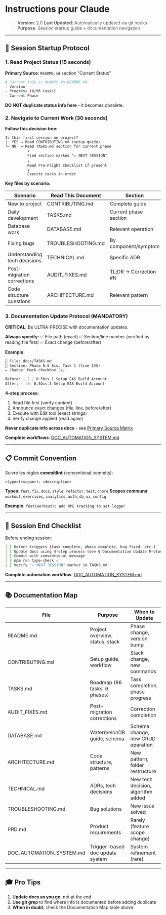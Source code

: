 # Instructions pour Claude

> **Version**: 2.0
> **Last Updated**: Automatically updated via git hooks
> **Purpose**: Session startup guide + documentation navigation

---

## 🎯 Session Startup Protocol

### 1. Read Project Status (15 seconds)

**Primary Source**: `README.md` section "Current Status"

```bash
# Current info is ALWAYS in README.md:
- Version
- Progress (X/96 tasks)
- Current Phase
```

**DO NOT duplicate status info here** - it becomes obsolete.

### 2. Navigate to Current Work (30 seconds)

**Follow this decision tree:**

```
Is this first session on project?
├─ YES → Read CONTRIBUTING.md (setup guide)
└─ NO  → Read TASKS.md section for current phase
          ↓
          Find section marked "⭐ NEXT SESSION"
          ↓
          Read Pre-Flight Checklist if present
          ↓
          Execute tasks in order
```

**Key files by scenario:**

| Scenario                     | Read This Document | Section               |
| ---------------------------- | ------------------ | --------------------- |
| New to project               | CONTRIBUTING.md    | Complete guide        |
| Daily development            | TASKS.md           | Current phase section |
| Database work                | DATABASE.md        | Relevant operation    |
| Fixing bugs                  | TROUBLESHOOTING.md | By component/symptom  |
| Understanding tech decisions | TECHNICAL.md       | Specific ADR          |
| Post-migration corrections   | AUDIT_FIXES.md     | TL;DR → Correction #N |
| Code structure questions     | ARCHITECTURE.md    | Relevant pattern      |

### 3. Documentation Update Protocol (MANDATORY)

**CRITICAL**: Be ULTRA-PRECISE with documentation updates.

**Always specify:**
✅ File path (exact)
✅ Section/line number (verified by reading file first)
✅ Exact change (before/after)

**Example:**

```markdown
📄 File: docs/TASKS.md
📍 Section: Phase 0.5 Bis, Task 1 (line 195)
✏️ Change: Mark checkbox [x]

Before: - [ ] 0.5bis.1 Setup EAS Build Account
After: - [x] 0.5bis.1 Setup EAS Build Account
```

**4-step process:**

1. Read file first (verify content)
2. Announce exact changes (file, line, before/after)
3. Execute with Edit tool (exact strings)
4. Verify change applied (read again)

**Never duplicate info across docs** - see [Primary Source Matrix](DOC_AUTOMATION_SYSTEM.md#primary-source-matrix)

**Complete workflows**: [DOC_AUTOMATION_SYSTEM.md](DOC_AUTOMATION_SYSTEM.md)

---

## 📋 Commit Convention

Suivre les règles **commitlint** (conventional commits):

```
<type>(<scope>): <description>
```

**Types**: `feat`, `fix`, `docs`, `style`, `refactor`, `test`, `chore`
**Scopes communs**: `workout`, `exercises`, `analytics`, `auth`, `db`, `ui`, `config`

**Exemple**: `feat(workout): add RPE tracking to set logger`

---

## 🔄 Session End Checklist

Before ending session:

```bash
[ ] Detect triggers (task complete, phase complete, bug fixed, etc.)
[ ] Update docs using 4-step process (see § Documentation Update Protocol)
[ ] Commit with conventional message
[ ] npm run type-check ✅
[ ] Verify "⭐ NEXT SESSION" marker in TASKS.md
```

**Complete automation workflow**: [DOC_AUTOMATION_SYSTEM.md](DOC_AUTOMATION_SYSTEM.md)

---

## 📚 Documentation Map

| File                     | Purpose                         | When to Update                     |
| ------------------------ | ------------------------------- | ---------------------------------- |
| README.md                | Project overview, status, stack | Phase change, version bump         |
| CONTRIBUTING.md          | Setup guide, workflow           | Stack change, new commands         |
| TASKS.md                 | Roadmap (96 tasks, 6 phases)    | Task completion, phase progress    |
| AUDIT_FIXES.md           | Post-migration corrections      | Correction completion              |
| DATABASE.md              | WatermelonDB guide, schema      | Schema change, new CRUD operation  |
| ARCHITECTURE.md          | Code structure, patterns        | New pattern, folder restructure    |
| TECHNICAL.md             | ADRs, tech decisions            | New tech decision, algorithm added |
| TROUBLESHOOTING.md       | Bug solutions                   | New issue solved                   |
| PRD.md                   | Product requirements            | Rarely (feature scope change)      |
| DOC_AUTOMATION_SYSTEM.md | Trigger-based doc update system | System refinement (rare)           |

---

## 🎓 Pro Tips

1. **Update docs as you go**, not at the end
2. **Use git grep** to find where info is documented before adding duplicate
3. **When in doubt**, check the Documentation Map table above
